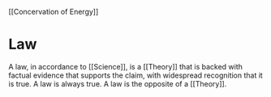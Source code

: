 [[Concervation of Energy]]
# Law
A law, in accordance to [[Science]], is a [[Theory]] that is backed with factual evidence that supports the claim, with widespread recognition that it is true. A law is always true. A law is the opposite of a [[Theory]].